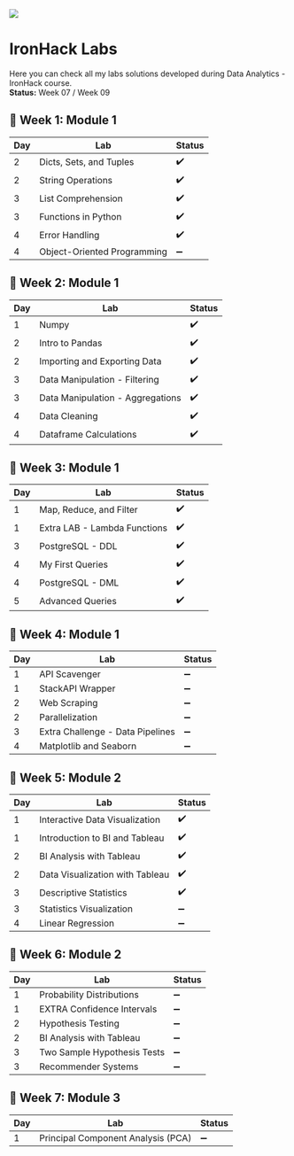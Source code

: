 <img src="https://camo.githubusercontent.com/52d2ff8778b60261533a7dba8dd989c6893a519b/68747470733a2f2f692e696d6775722e636f6d2f315167724e4e772e706e67">

# IronHack Labs
Here you can check all my labs solutions developed during Data Analytics - IronHack course.<br>
<b>Status:</b> Week 07 / Week 09
<br>

## 🚩 Week 1: Module 1

| Day  |  Lab                        |  Status  |
| ---- | ----------------------------|----------|
|  2   | Dicts, Sets, and Tuples     |    ✔️    |
|  2   | String Operations           |    ✔️    |
|  3   | List Comprehension          |    ✔️    |
|  3   | Functions in Python         |    ✔️    |
|  4   | Error Handling              |    ✔️    |
|  4   | Object-Oriented Programming |    ➖    |

<h2> 🚩 Week 2: Module 1</h2>

| Day  |  Lab                              |  Status  |
| ---- | ----------------------------      |----------|
|  1   | Numpy                             |    ✔️    |
|  2   | Intro to Pandas                   |    ✔️    |
|  2   | Importing and Exporting Data      |    ✔️    |
|  3   |  Data Manipulation - Filtering    |    ✔️    |
|  3   | Data Manipulation - Aggregations  |    ✔️    |
|  4   | Data Cleaning                     |    ✔️    |
|  4   | Dataframe Calculations            |    ✔️    |

<h2>🚩 Week 3: Module 1</h2>

| Day  |  Lab                              |  Status  |
| ---- | ----------------------------      |----------|
|  1   | Map, Reduce, and Filter           |    ✔️    |
|  1   | Extra LAB - Lambda Functions      |    ✔️    |
|  3   | PostgreSQL - DDL                  |    ✔️    |
|  4   | My First Queries                  |    ✔️    |
|  4   | PostgreSQL - DML                  |    ✔️    |
|  5   | Advanced Queries                  |    ✔️    |

<h2>🚩 Week 4: Module 1</h2>

| Day  |  Lab                              |  Status  |
| ---- | ----------------------------      |----------|
|  1   | API Scavenger                     |    ➖    |
|  1   | StackAPI Wrapper                  |    ➖    |
|  2   | Web Scraping                      |    ➖    |
|  2   | Parallelization                   |    ➖    |
|  3   | Extra Challenge - Data Pipelines  |    ➖    |
|  4   | Matplotlib and Seaborn            |    ➖    |

<h2>🚩 Week 5: Module 2</h2>

| Day  |  Lab                              |  Status  |
| ---- | ----------------------------      |----------|
|  1   | Interactive Data Visualization    |    ✔️    |
|  1   | Introduction to BI and Tableau    |    ✔️    |
|  2   | BI Analysis with Tableau          |    ✔️    |
|  2   | Data Visualization with Tableau   |    ✔️    |
|  3   | Descriptive Statistics            |    ✔️    |
|  3   | Statistics Visualization          |    ➖    |
|  4   | Linear Regression                 |    ➖    |

<h2> 🚩 Week 6: Module 2</h2>

| Day  |  Lab                              |  Status  |
| ---- | ----------------------------      |----------|
|  1   | Probability Distributions         |    ➖    |
|  1   | EXTRA Confidence Intervals        |    ➖    |
|  2   | Hypothesis Testing                |    ➖    |
|  2   | BI Analysis with Tableau          |    ➖    |
|  3   | Two Sample Hypothesis Tests       |    ➖    |
|  3   | Recommender Systems               |    ➖    |

<h2> 🚩 Week 7: Module 3 </h2>

| Day  |  Lab                                |  Status  |
| ---- | ----------------------------        |----------|
|  1   | Principal Component Analysis (PCA)  |    ➖    |

